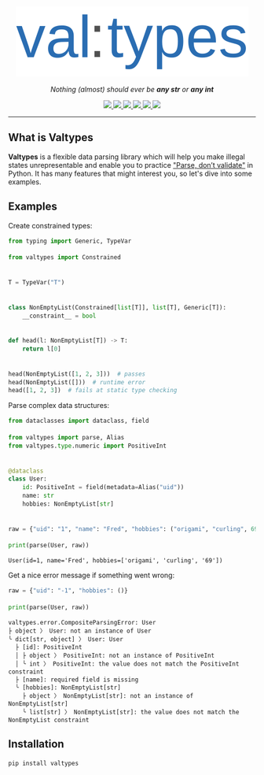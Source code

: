 <p align="center">
  <img src="https://github.com/LeeeeT/valtypes/blob/main/docs/logo.svg" />
</p>

<p align="center">
    <em>Nothing (almost) should ever be <b>any str</b> or <b>any int</b></em>
</p>

<p align="center">
    <a href="https://pypi.org/project/valtypes">
        <img src="https://img.shields.io/pypi/v/valtypes" />
    </a>
    <a href="https://python.org/downloads">
        <img src="https://img.shields.io/pypi/pyversions/valtypes.svg" />
    </a>
    <a href="https://pepy.tech/project/valtypes">
        <img src="https://img.shields.io/pypi/dm/valtypes" />
    </a>
    <a href="https://github.com/LeeeeT/valtypes/actions/workflows/ci.yml">
        <img src="https://img.shields.io/github/workflow/status/LeeeeT/valtypes/CI" />
    </a>
    <a href="https://valtypes.readthedocs.io/en/latest/?badge=latest">
        <img src="https://img.shields.io/readthedocs/valtypes" />
    </a>
    <a href="https://codecov.io/gh/LeeeeT/valtypes">
        <img src="https://img.shields.io/codecov/c/github/LeeeeT/valtypes" />
    </a>
</p>


---


## What is Valtypes

**Valtypes** is a flexible data parsing library which will help you make illegal states unrepresentable and enable you to practice ["Parse, don’t validate"][parse-dont-validate] in Python. It has many features that might interest you, so let's dive into some examples.


## Examples

Create constrained types:

```python
from typing import Generic, TypeVar

from valtypes import Constrained


T = TypeVar("T")


class NonEmptyList(Constrained[list[T]], list[T], Generic[T]):
    __constraint__ = bool


def head(l: NonEmptyList[T]) -> T:
    return l[0]


head(NonEmptyList([1, 2, 3]))  # passes
head(NonEmptyList([]))  # runtime error
head([1, 2, 3])  # fails at static type checking
```

Parse complex data structures:

```python
from dataclasses import dataclass, field

from valtypes import parse, Alias
from valtypes.type.numeric import PositiveInt


@dataclass
class User:
    id: PositiveInt = field(metadata=Alias("uid"))
    name: str
    hobbies: NonEmptyList[str]


raw = {"uid": "1", "name": "Fred", "hobbies": ("origami", "curling", 69)}

print(parse(User, raw))
```

```
User(id=1, name='Fred', hobbies=['origami', 'curling', '69'])
```

Get a nice error message if something went wrong:

```python
raw = {"uid": "-1", "hobbies": ()}

print(parse(User, raw))
```

```
valtypes.error.CompositeParsingError: User
├ object 〉 User: not an instance of User
╰ dict[str, object] 〉 User: User
  ├ [id]: PositiveInt
  │ ├ object 〉 PositiveInt: not an instance of PositiveInt
  │ ╰ int 〉 PositiveInt: the value does not match the PositiveInt constraint
  ├ [name]: required field is missing
  ╰ [hobbies]: NonEmptyList[str]
    ├ object 〉 NonEmptyList[str]: not an instance of NonEmptyList[str]
    ╰ list[str] 〉 NonEmptyList[str]: the value does not match the NonEmptyList constraint
```


## Installation

```console
pip install valtypes
```


[parse-dont-validate]: https://lexi-lambda.github.io/blog/2019/11/05/parse-don-t-validate
